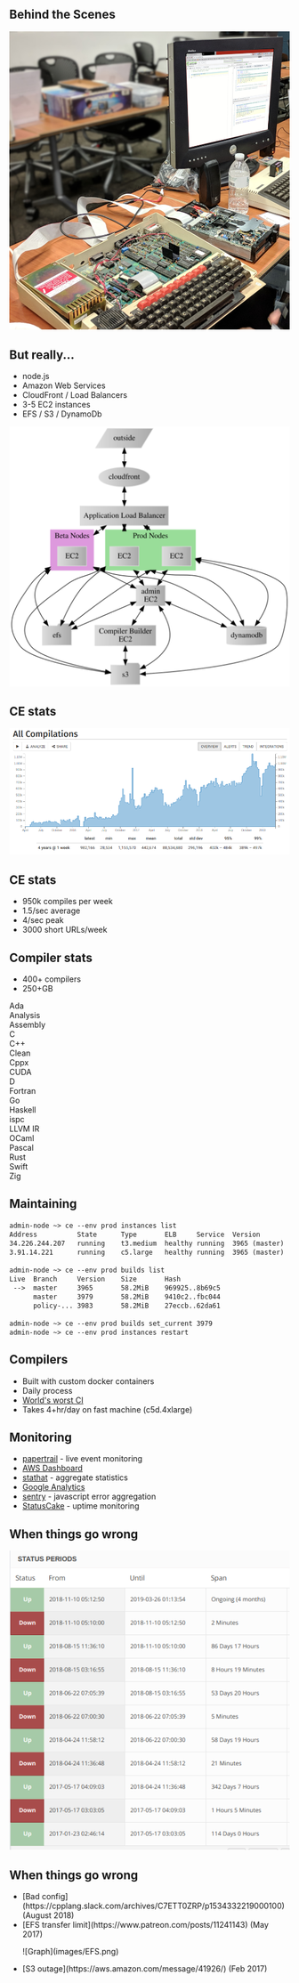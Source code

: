 ## Behind the Scenes
<!-- .element: class="white-bg" -->


![Server](images/CE_server_2.jpg)<!-- .element: height="500" -->


<div>

## But really...

* node.js
* Amazon Web Services
* CloudFront / Load Balancers
* 3-5 EC2 instances
* EFS / S3 / DynamoDb

</div><!-- .element: class="white-bg" -->


![Diag](images/ce_aws.svg)<!-- .element: class="no-border" -->


## CE stats
<!-- .element: class="white-bg" -->

![Stats](images/all_compilations_stats.png)<!-- .element: class="no-border stretch white-bg" -->


<div>

## CE stats

* 950k compiles per week
* 1.5/sec average
* 4/sec peak
* 3000 short URLs/week

</div><!-- .element: class="white-bg" -->


<div>

## Compiler stats

* 400+ compilers
* 250+GB

<div class="lang-container">
<div>Ada</div>
<div>Analysis</div>
<div>Assembly</div>
<div>C</div>
<div>C++</div>
<div>Clean</div>
<div>Cppx</div>
<div>CUDA</div>
<div>D</div>
<div>Fortran</div>
<div>Go</div>
<div>Haskell</div>
<div>ispc</div>
<div>LLVM IR</div>
<div>OCaml</div>
<div>Pascal</div>
<div>Rust</div>
<div>Swift</div>
<div>Zig</div>
</div><!-- -->

</div><!-- .element: class="white-bg" -->


## Maintaining

```
admin-node ~> ce --env prod instances list
Address          State      Type       ELB     Service  Version       
34.226.244.207   running    t3.medium  healthy running  3965 (master) 
3.91.14.221      running    c5.large   healthy running  3965 (master) 

admin-node ~> ce --env prod builds list
Live  Branch     Version    Size       Hash          
 -->  master     3965       58.2MiB    969925..8b69c5
      master     3979       58.2MiB    9410c2..fbc044
      policy-... 3983       58.2MiB    27eccb..62da61

admin-node ~> ce --env prod builds set_current 3979
admin-node ~> ce --env prod instances restart
```


## Compilers

* Built with custom docker containers
* Daily process
* [World's worst CI](https://godbolt.org/admin/builds.html)
* Takes 4+hr/day on fast machine (c5d.4xlarge)


## Monitoring

* [papertrail](https://papertrailapp.com/events) - live event monitoring
* [AWS Dashboard](https://console.aws.amazon.com/cloudwatch/home?region=us-east-1#dashboards:name=CompilerExplorer)
* [stathat](https://www.stathat.com/v) - aggregate statistics
* [Google Analytics](https://analytics.google.com/analytics/web/?hl=en-GB&pli=1#/report/visitors-overview/a55180w58851134p60096530/)
* [sentry](https://sentry.io/organizations/compiler-explorer/issues) - javascript error aggregation
* [StatusCake](https://app.statuscake.com/UptimeStatus.php?tid=1813107) - uptime monitoring


## When things go wrong

![Uptime](images/status.png)<!-- .element: height="500" -->


## When things go wrong

<ul>
<li>[Bad config](https://cpplang.slack.com/archives/C7ETT0ZRP/p1534332219000100) (August 2018)</li>
<li class=fragment>[EFS transfer limit](https://www.patreon.com/posts/11241143) (May 2017)<p>
      ![Graph](images/EFS.png)<!-- .element: height="200" --></li>
<li class=fragment>[S3 outage](https://aws.amazon.com/message/41926/) (Feb 2017)</li>
</ul>
